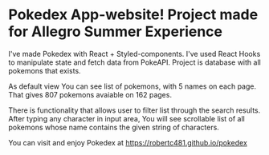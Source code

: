 # Pokedex App-website! Project made for Allegro Summer Experience

I've made Pokedex with React + Styled-components. I've used React Hooks to manipulate state and fetch data from PokeAPI.
Project is database with all pokemons that exists.

As default view You can see list of pokemons, with 5 names on each page. That gives 807 pokemons avaiable on 162 pages.

There is functionality that allows user to filter list through the search results. After typing any character in input area, You will see scrollable list of all pokemons whose name contains the given string of characters.

You can visit and enjoy Pokedex at https://robertc481.github.io/pokedex
